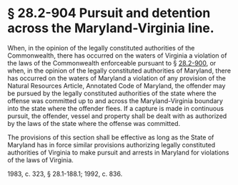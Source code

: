 # § 28.2-904 Pursuit and detention across the Maryland-Virginia line.

<p>When, in the opinion of the legally constituted authorities of the Commonwealth, there has occurred on the waters of Virginia a violation of the laws of the Commonwealth enforceable pursuant to § <a href='http://law.lis.virginia.gov/vacode/28.2-900/'>28.2-900</a>, or when, in the opinion of the legally constituted authorities of Maryland, there has occurred on the waters of Maryland a violation of any provision of the Natural Resources Article, Annotated Code of Maryland, the offender may be pursued by the legally constituted authorities of the state where the offense was committed up to and across the Maryland-Virginia boundary into the state where the offender flees. If a capture is made in continuous pursuit, the offender, vessel and property shall be dealt with as authorized by the laws of the state where the offense was committed.</p><p>The provisions of this section shall be effective as long as the State of Maryland has in force similar provisions authorizing legally constituted authorities of Virginia to make pursuit and arrests in Maryland for violations of the laws of Virginia.</p><p>1983, c. 323, § 28.1-188.1; 1992, c. 836.</p>
